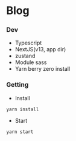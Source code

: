 # Blog

### Dev

- Typescript
- NextJS(v13, app dir)
- zustand
- Module sass
- Yarn berry zero install

### Getting

- Install

```
yarn install
```

- Start

```
yarn start
```

